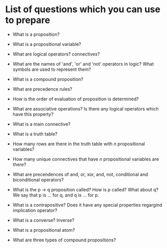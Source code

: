 # List of questions which you can use to prepare

* What is a proposition?

* What is a propositional variable?

* What are logical operators? connectives?

* What are the names of 'and', 'or' and 'not' operators in logic? What symbols are used to represent them?

* What is a compound proposition?

* What are precedence rules?

* How is the order of evaluation of proposition is determined?

* What are associative operations? Is there any logical operators which have this property?

* What is a main connective?

* What is a truth table?

* How many rows are there in the truth table with *n* propositional variables?

* How many unique connectives that have *n* propositional variables are there?

* What are precendences of and, or, xor, and, not, conditional and biconditional operators?

* What is the p -> q proposition called? How is p called? What about q? We say that p is ... for q, and q is ... for p.

* What is a contrapositive? Does it have any special properties regargind implication operator?

* What is a converse? Inverse?

* What is a propositional atom?

* What are three types of compound propositions? 
